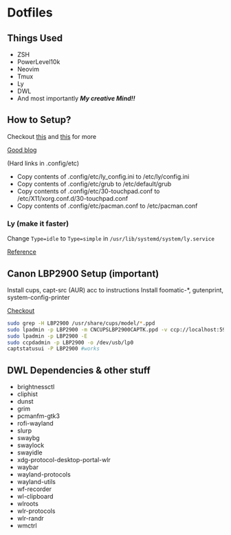 # Dotfiles

## Things Used
- ZSH
- PowerLevel10k
- Neovim
- Tmux
- Ly
- DWL
- And most importantly <b><i>My creative Mind!!</i></b>

## How to Setup?
Checkout [this](https://www.atlassian.com/git/tutorials/dotfiles) and [this](https://wiki.archlinux.org/title/Dotfiles#Tracking_dotfiles_directly_with_Git) for more

[Good blog](https://fernandocejas.com/blog/engineering/2022-03-30-arch-linux-system-maintance/)

(Hard links in .config/etc)

- Copy contents of .config/etc/ly_config.ini to /etc/ly/config.ini
- Copy contents of .config/etc/grub to /etc/default/grub
- Copy contents of .config/etc/30-touchpad.conf to /etc/X11/xorg.conf.d/30-touchpad.conf
- Copy contents of .config/etc/pacman.conf to /etc/pacman.conf

### Ly (make it faster)

Change `Type=idle` to `Type=simple` in `/usr/lib/systemd/system/ly.service`

[Reference](https://github.com/fairyglade/ly/issues/305#issuecomment-1108996377)

## Canon LBP2900 Setup (important)

Install cups, capt-src (AUR) acc to instructions
Install foomatic-*, gutenprint, system-config-printer

[Checkout](https://askubuntu.com/questions/463289/cant-get-my-canon-lbp-printer-to-run-under-ubuntu-14-04/464334#464334)

```bash
sudo grep -H LBP2900 /usr/share/cups/model/*.ppd
sudo lpadmin -p LBP2900 -m CNCUPSLBP2900CAPTK.ppd -v ccp://localhost:59687
sudo lpadmin -p LBP2900 -E
sudo ccpdadmin -p LBP2900 -o /dev/usb/lp0
captstatusui -P LBP2900 #works
```

## DWL Dependencies & other stuff
- brightnessctl
- cliphist
- dunst
- grim
- pcmanfm-gtk3
- rofi-wayland
- slurp
- swaybg
- swaylock
- swayidle
- xdg-protocol-desktop-portal-wlr
- waybar
- wayland-protocols
- wayland-utils
- wf-recorder
- wl-clipboard
- wlroots
- wlr-protocols
- wlr-randr
- wmctrl
